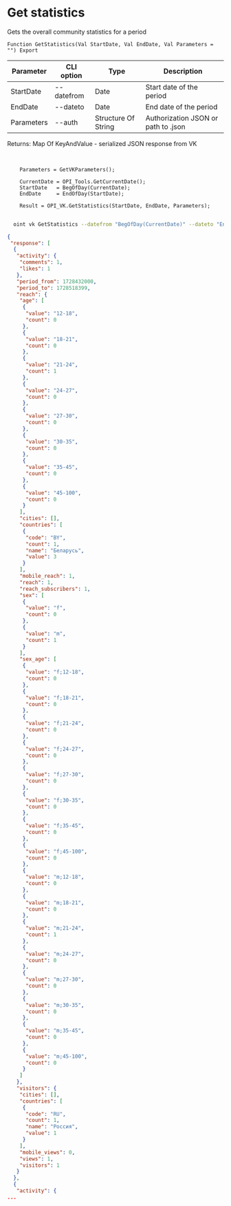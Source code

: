 ﻿---
sidebar_position: 1
---

# Get statistics
 Gets the overall community statistics for a period



`Function GetStatistics(Val StartDate, Val EndDate, Val Parameters = "") Export`

  | Parameter | CLI option | Type | Description |
  |-|-|-|-|
  | StartDate | --datefrom | Date | Start date of the period |
  | EndDate | --dateto | Date | End date of the period |
  | Parameters | --auth | Structure Of String | Authorization JSON or path to .json |

  
  Returns:  Map Of KeyAndValue - serialized JSON response from VK

<br/>




```bsl title="Code example"
    Parameters = GetVKParameters();

    CurrentDate = OPI_Tools.GetCurrentDate();
    StartDate   = BegOfDay(CurrentDate);
    EndDate     = EndOfDay(StartDate);

    Result = OPI_VK.GetStatistics(StartDate, EndDate, Parameters);
```



```sh title="CLI command example"
    
  oint vk GetStatistics --datefrom "BegOfDay(CurrentDate)" --dateto "EndOfDay(StartDate)" --auth "GetVKParameters()"

```

```json title="Result"
{
 "response": [
  {
   "activity": {
    "comments": 1,
    "likes": 1
   },
   "period_from": 1728432000,
   "period_to": 1728518399,
   "reach": {
    "age": [
     {
      "value": "12-18",
      "count": 0
     },
     {
      "value": "18-21",
      "count": 0
     },
     {
      "value": "21-24",
      "count": 1
     },
     {
      "value": "24-27",
      "count": 0
     },
     {
      "value": "27-30",
      "count": 0
     },
     {
      "value": "30-35",
      "count": 0
     },
     {
      "value": "35-45",
      "count": 0
     },
     {
      "value": "45-100",
      "count": 0
     }
    ],
    "cities": [],
    "countries": [
     {
      "code": "BY",
      "count": 1,
      "name": "Беларусь",
      "value": 3
     }
    ],
    "mobile_reach": 1,
    "reach": 1,
    "reach_subscribers": 1,
    "sex": [
     {
      "value": "f",
      "count": 0
     },
     {
      "value": "m",
      "count": 1
     }
    ],
    "sex_age": [
     {
      "value": "f;12-18",
      "count": 0
     },
     {
      "value": "f;18-21",
      "count": 0
     },
     {
      "value": "f;21-24",
      "count": 0
     },
     {
      "value": "f;24-27",
      "count": 0
     },
     {
      "value": "f;27-30",
      "count": 0
     },
     {
      "value": "f;30-35",
      "count": 0
     },
     {
      "value": "f;35-45",
      "count": 0
     },
     {
      "value": "f;45-100",
      "count": 0
     },
     {
      "value": "m;12-18",
      "count": 0
     },
     {
      "value": "m;18-21",
      "count": 0
     },
     {
      "value": "m;21-24",
      "count": 1
     },
     {
      "value": "m;24-27",
      "count": 0
     },
     {
      "value": "m;27-30",
      "count": 0
     },
     {
      "value": "m;30-35",
      "count": 0
     },
     {
      "value": "m;35-45",
      "count": 0
     },
     {
      "value": "m;45-100",
      "count": 0
     }
    ]
   },
   "visitors": {
    "cities": [],
    "countries": [
     {
      "code": "RU",
      "count": 1,
      "name": "Россия",
      "value": 1
     }
    ],
    "mobile_views": 0,
    "views": 1,
    "visitors": 1
   }
  },
  {
   "activity": {
...
```
